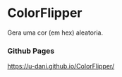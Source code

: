 # ColorFlipper
 Gera uma cor (em hex) aleatoria.

### Github Pages
 https://u-dani.github.io/ColorFlipper/
